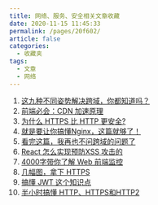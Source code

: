 ```yaml
---
title: 网络、服务、安全相关文章收藏
date: 2020-11-15 11:45:33
permalink: /pages/20f602/
article: false
categories: 
  - 收藏夹
tags: 
  - 文章
  - 网络
---
```


1. [这九种不同姿势解决跨域，你都知道吗？][url-1]
2. [前端必会：CDN 加速原理][url-2]
3. [为什么 HTTPS 比 HTTP 更安全?][url-3]
4. [就是要让你搞懂Nginx，这篇就够了！][url-4]
5. [看完这篇，我再也不问跨域的问题了][url-5]
6. [React 怎么实现预防XSS 攻击的][url-6]
7. [4000字带你了解 Web 前端监控][url-7]
8. [几幅图，拿下 HTTPS][url-8]
9. [搞懂 JWT 这个知识点][url-9]
10. [半小时搞懂 HTTP、HTTPS和HTTP2][url-10]

[url-1]: https://mp.weixin.qq.com/s?__biz=MzI2NTk2NzUxNg==&mid=2247487837&idx=1&sn=73cca989c55a97573d739f4bc8742cfd&chksm=ea9413aedde39ab88f02b0e56ed47763f94e63c7594580b2d7eca64792f2ce819e770eda9b19&mpshare=1&scene=1&srcid=0810PIZXqwmTVLPXXP4nUl25&sharer_sharetime=1597034597459&sharer_shareid=76605a84a018b6b091677b5240ac0709&key=6c296afc1e26cebcba5e3177c3a5f0683764e3fbf3f618fd832cdf2ccce8c5310acbadec533450b7ff1c1e7b45b183848deef55756c8f8df4a6921cd2cf6e519b9ce6ae575c74013481f4d0b842e96105562723a72dfefa4003aa5dc8e570d9df5d50fccf6600f80e6d6e277d8637e00caf13aa3782c8e6ce4fdfac53b762be4&ascene=1&uin=MTQ3NTQwOTg4MQ%3D%3D&devicetype=Windows+10+x64&version=62090529&lang=zh_CN&exportkey=ASDG1NUOJNxMVP0aTCHXlMU%3D&pass_ticket=MRyC7ujU4ZM5Jd3KfXI5vZmueAawa0qE8vlOHZ%2FvhuGICkvC3xEEPurwkBShLSAQ&wx_header=0
[url-2]: https://www.jianshu.com/p/1dae6e1680ff
[url-3]: https://mp.weixin.qq.com/s?__biz=MzAxMTMyOTk3MA==&mid=2456450121&idx=1&sn=96853e16fd9a8675943de253773efcf5&chksm=8cdc1c94bbab95823e321ccc80b1f064eb9c07f6bf6ceaa1d8b4f9cf0cbf8ae7a6e19b0745b2&mpshare=1&scene=1&srcid=0831IKBRIq8W0V7HpPiJlsRc&sharer_sharetime=1598888500011&sharer_shareid=76605a84a018b6b091677b5240ac0709&key=a7754f0084d81be8e1730152b232f8ad906d526052ceb6da5aadaa68a0db6d4ae519f63abb6052dfeb4bc4ae7bc1d2e1ae9e6e41a66e850b73e2efee8d251b52abf845595811ef03c657951acb36b8889027cf7bdfd08b169a4cac727d139cf18728affd6b830580a5c1db24e0cba4c26d13e1b20c917fd8f05e3e48d993423e&ascene=1&uin=MTQ3NTQwOTg4MQ%3D%3D&devicetype=Windows+10+x64&version=62090529&lang=zh_CN&exportkey=AWH8ClRbH6GWIKFz0XBvwzQ%3D&pass_ticket=MRyC7ujU4ZM5Jd3KfXI5vZmueAawa0qE8vlOHZ%2FvhuGICkvC3xEEPurwkBShLSAQ&wx_header=0
[url-4]:https://mp.weixin.qq.com/s?__biz=MzI0MzIyMDM5Ng==&mid=2649830540&idx=1&sn=93708587267aad263cc1fa6edacae0f9&chksm=f175fe4fc6027759f3d1c2d62d992dfefe99f95b17f7a4b46e7df94b20e4ede9cfe2a6007c99&mpshare=1&scene=1&srcid=10215GMKA6c70GZeCkESjoV7&sharer_sharetime=1603280491727&sharer_shareid=76605a84a018b6b091677b5240ac0709&key=7d01bae64b3260894173f6753f45fbb567f87c9b348470ca988c8dbfc87b430eea50a179f75795547714efd8c64c97fbe0a1a3a66f1b9a6a06960d4576e319d940a52a4b7d3d1f35f395cd19994f6f2c761594afc9251b764c31df6a7ab52010497f92279bd14655fb360910a1abf629725d4fd87371019587dcbc927183e30b&ascene=1&uin=MTQ3NTQwOTg4MQ%3D%3D&devicetype=Windows+10+x64&version=6300002f&lang=zh_CN&exportkey=AYvEmDTOHiHWW7mQ3LJCMMc%3D&pass_ticket=JqWxJa8bdrA7kFFDjJ2Ugc%2BYxmazPx5u%2F6xeLa%2BxAbZK6LhP5THzmDnEUiZl159n&wx_header=0
[url-5]:https://mp.weixin.qq.com/s?__biz=MzI0MzIyMDM5Ng==&mid=2649831035&idx=2&sn=0dd6c0c51e4ff3225ee5ede5608f949a&chksm=f175fcb8c60275ae7d00e8e86243e3867400713a6659d21123d69a84f270dd93e9448ec9fbf6&mpshare=1&scene=1&srcid=1125HsRbNxWMdFk1jQZkJ4At&sharer_sharetime=1606266633625&sharer_shareid=76605a84a018b6b091677b5240ac0709&key=a0f85c572622494a2dc4ce38472e3a99d7be8a21832c8f340d6473d28beba693b1b370d3dd9fbaa5514944f6808631696bb87af0ea93f38666378a4675125a3024486e776c5364f5eb37b5ec622ebf951a644b4e56badbf3a5db2e2ab7f6b8376b1be625dc3e0ce9c30a8f1b2e87a3c9814d43d9d33a29e67c203c0c2fdf212d&ascene=1&uin=MTQ3NTQwOTg4MQ%3D%3D&devicetype=Windows+10+x64&version=6300002f&lang=zh_CN&exportkey=AabpBE9eNZZfhaqzo85Vr94%3D&pass_ticket=hDXsm3zCTw3jHfqsbwwE88xnevMZ0et1%2FS%2FS%2BT0u9ba%2FxpnsGYp7DyJFD6Ed4ZaV&wx_header=0
[url-6]:https://mp.weixin.qq.com/s?__biz=MzI5MjUxNjA4Mw==&mid=2247490207&idx=1&sn=e1e7a655b199b08daaecb672ab8bad2e&chksm=ec016303db76ea1558c624f5b80ee0b68da3b7e845b18f172aca63abbc52adcc90a8f0cbff1e&mpshare=1&scene=1&srcid=12014GKUC7NE9pnrROicWX5b&sharer_sharetime=1606785118051&sharer_shareid=76605a84a018b6b091677b5240ac0709&key=ff69355afd56518ac54f171868ec580449d6c533b1c268a07fe6409ee02f6c667643b763e10dca48097451a06b704bec62745c893b2d9ec50498a2da4c5a7cd1a8bccaa7a88f5ff69835855d938dafdd921072dbee2350e5af816e0e42776fdf806d42f35d5be7e1557ace4e9588711c7a206149a2196542d5e162a8530d13a4&ascene=1&uin=MTQ3NTQwOTg4MQ%3D%3D&devicetype=Windows+10+x64&version=6300002f&lang=zh_CN&exportkey=AV5aigPDerkSW8JtEyLQj40%3D&pass_ticket=hDXsm3zCTw3jHfqsbwwE88xnevMZ0et1%2FS%2FS%2BT0u9ba%2FxpnsGYp7DyJFD6Ed4ZaV&wx_header=0
[url-7]:https://mp.weixin.qq.com/s/_z_00Bw5p0vqY4dftZcUcw
[url-8]:https://mp.weixin.qq.com/s/o9IShuQnIsUp35RTYucAZA
[url-9]:https://mp.weixin.qq.com/s/LM_ou0JdY1AypOXjSvp_oA
[url-10]:https://mp.weixin.qq.com/s/Q1eCzCqytGDjUfnZqnMooA